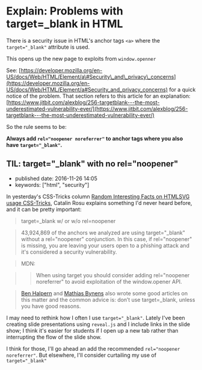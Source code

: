 # Explain: Problems with target=\_blank in HTML

There is a security issue in HTML's anchor tags `<a>` where the `target="_blank"` attribute is used.

This opens up the new page to exploits from `window.openner`

See: [https://developer.mozilla.org/en-US/docs/Web/HTML/Element/a\#Security\_and\_privacy\_concerns](https://developer.mozilla.org/en-US/docs/Web/HTML/Element/a#Security_and_privacy_concerns) for a quick notice of the problem. That section refers to this article for an explanation: [https://www.jitbit.com/alexblog/256-targetblank---the-most-underestimated-vulnerability-ever/](https://www.jitbit.com/alexblog/256-targetblank---the-most-underestimated-vulnerability-ever/)

So the rule seems to be:

**Always add `rel="noopener noreferrer"` to anchor tags where you also have `target="_blank"`.** 

## TIL: target="\_blank" with no rel="noopener"

* published date: 2016-11-26 14:05
* keywords: \["html", "security"\]

In yesterday's CSS-Tricks column [Random Interesting Facts on HTMLSVG usage CSS-Tricks](https://css-tricks.com/random-interesting-facts-htmlsvg-usage/), Catalin Rosu explains something I'd never heard before, and it can be pretty important:

> target=\_blank w/ or w/o rel=noopener

> 43,924,869 of the anchors we analyzed are using target="\_blank" without a rel="noopener" conjunction. In this case, if rel="noopener" is missing, you are leaving your users open to a phishing attack and it's considered a security vulnerability.

> MDN:

> > When using target you should consider adding rel="noopener noreferrer" to avoid exploitation of the window.opener API.

> [Ben Halpern](https://dev.to/ben/the-targetblank-vulnerability-by-example) and [Mathias Bynens](https://mathiasbynens.github.io/rel-noopener/) also wrote some good articles on this matter and the common advice is: don’t use target=\_blank, unless you have good reasons.

I may need to rethink how I often I use `target="_blank"`. Lately I've been creating slide presentations using `reveal.js` and I include links in the slide show; I think it's easier for students if I open up a new tab rather than interrupting the flow of the slide show.

I think for those, I'll go ahead an add the recommended `rel="noopener noreferrer"`. But elsewhere, I'll consider curtailing my use of `target="_blank"`

